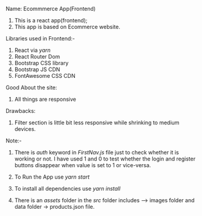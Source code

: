 <!-- Read This Before Starting An App -->

Name: Ecommmerce App(Frontend)

1) This is a react app(frontend);
2) This app is based on Ecommerce website.

Libraries used in Frontend:-

1) React via *yarn*
2) React Router Dom
3) Bootstrap CSS library
4) Bootstrap JS CDN
5) FontAwesome CSS CDN

Good About the site:

1) All things are responsive

Drawbacks:

1) Filter section is little bit less responsive while shrinking to medium devices.


Note:-

1) There is *auth* keyword in *FirstNav.js* file just to check whether it is working or not. I have used 1 and 0 to test whether the login and register buttons disappear when value is set to 1 or vice-versa.

2) To Run the App use *yarn start*

3) To install all dependencies use *yarn install*

4) There is an *assets* folder in the *src* folder includes --> images folder and data folder -> products.json file.
